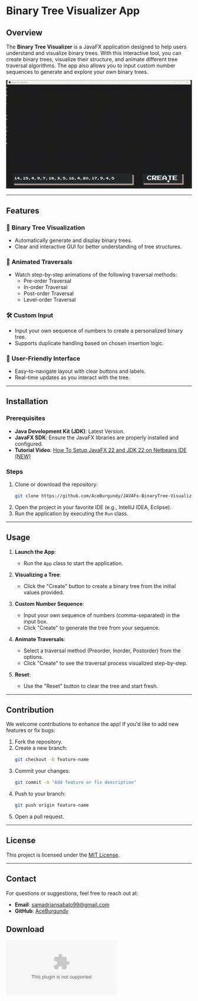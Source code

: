 # Binary Tree Visualizer App

## Overview

The **Binary Tree Visualizer** is a JavaFX application designed to help users understand and visualize binary trees. With this interactive tool, you can create binary trees, visualize their structure, and animate different tree traversal algorithms. The app also allows you to input custom number sequences to generate and explore your own binary trees.

![GIF](visualizer.gif)

---

## Features

### 🌳 **Binary Tree Visualization**
- Automatically generate and display binary trees.
- Clear and interactive GUI for better understanding of tree structures.

### 🔄 **Animated Traversals**
- Watch step-by-step animations of the following traversal methods:
  - Pre-order Traversal
  - In-order Traversal
  - Post-order Traversal
  - Level-order Traversal

### 🛠 **Custom Input**
- Input your own sequence of numbers to create a personalized binary tree.
- Supports duplicate handling based on chosen insertion logic.

### 🎨 **User-Friendly Interface**
- Easy-to-navigate layout with clear buttons and labels.
- Real-time updates as you interact with the tree.

---

## Installation

### Prerequisites
- **Java Development Kit (JDK)**: Latest Version.
- **JavaFX SDK**: Ensure the JavaFX libraries are properly installed and configured.
- **Tutorial Video**: [How To Setup JavaFX 22 and JDK 22 on Netbeans IDE (NEW)](https://www.youtube.com/watch?v=G8seLHAYT6k)
  
### Steps
1. Clone or download the repository:
   ```bash
   git clone https://github.com/AceBurgundy/JAVAFx-BinaryTree-Visualizer.git
   ```
2. Open the project in your favorite IDE (e.g., IntelliJ IDEA, Eclipse).
3. Run the application by executing the `Run` class.

---

## Usage

1. **Launch the App**:
   - Run the `App` class to start the application.

2. **Visualizing a Tree**:
   - Click the "Create" button to create a binary tree from the initial values provided.

3. **Custom Number Sequence**:
   - Input your own sequence of numbers (comma-separated) in the input box.
   - Click "Create" to generate the tree from your sequence.

4. **Animate Traversals**:
   - Select a traversal method (Preorder, Inorder, Postorder) from the options.
   - Click "Create" to see the traversal process visualized step-by-step.

5. **Reset**:
   - Use the "Reset" button to clear the tree and start fresh.

---

## Contribution

We welcome contributions to enhance the app! If you'd like to add new features or fix bugs:
1. Fork the repository.
2. Create a new branch:
   ```bash
   git checkout -b feature-name
   ```
3. Commit your changes:
   ```bash
   git commit -m "Add feature or fix description"
   ```
4. Push to your branch:
   ```bash
   git push origin feature-name
   ```
5. Open a pull request.

---

## License

This project is licensed under the [MIT License](LICENSE).

---

## Contact

For questions or suggestions, feel free to reach out at:
- **Email**: samadriansabalo99@gmail.com
- **GitHub**: [AceBurgundy](https://github.com/AceBurgundy)

## Download

![Binary Tree Visualizer.exe](https://github.com/AceBurgundy/JAVAFx-BinaryTree-Visualizer/raw/master/Binary%20Tree%20Visualizer.exe)
